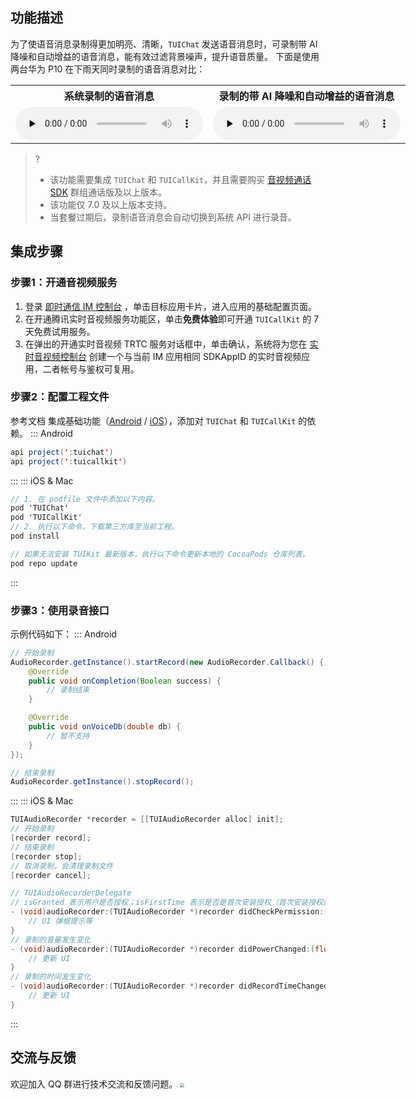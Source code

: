 ﻿## 功能描述
为了使语音消息录制得更加明亮、清晰，`TUIChat` 发送语音消息时，可录制带 AI 降噪和自动增益的语音消息，能有效过滤背景噪声，提升语音质量。
下面是使用两台华为 P10 在下雨天同时录制的语音消息对比：

<table style="text-align:center;vertical-align:middle;width: 800px">
  <tr>
    <th style="text-align:center;" >系统录制的语音消息<br></th>
    <th style="text-align:center;" >录制的带 AI 降噪和自动增益的语音消息<br></th>
  </tr>
  <tr>
    <td style="text-align:center;" >
      <audio id="audio" controls="" preload="none" >
			<source id="m4a" src="https://im.sdk.cloudcachetci.com/tools/resource/rain_system_record.m4a">
      </audio>
    </td>
    <td style="text-align:center;" >
      <audio id="audio" controls="" preload="none">
			<source id="m4a" src="https://im.sdk.cloudcachetci.com/tools/resource/rain_tuicallkit_record_with_agc_aidenoise.m4a">
      </audio>
    </td>
  </tr>
</table>

> ? 
> - 该功能需要集成 `TUIChat` 和 `TUICallKit`，并且需要购买 [音视频通话 SDK](https://cloud.tencent.com/document/product/1640/79968) 群组通话版及以上版本。
> - 该功能仅 7.0 及以上版本支持。
> - 当套餐过期后，录制语音消息会自动切换到系统 API 进行录音。

## 集成步骤
### 步骤1：开通音视频服务
1. 登录 [即时通信 IM 控制台](https://console.cloud.tencent.com/im) ，单击目标应用卡片，进入应用的基础配置页面。
2. 在开通腾讯实时音视频服务功能区，单击**免费体验**即可开通 `TUICallKit` 的 7 天免费试用服务。
3. 在弹出的开通实时音视频 TRTC 服务对话框中，单击确认，系统将为您在 [实时音视频控制台](https://console.cloud.tencent.com/trtc) 创建一个与当前 IM 应用相同 SDKAppID 的实时音视频应用，二者帐号与鉴权可复用。

### 步骤2：配置工程文件
参考文档 集成基础功能（[Android](https://cloud.tencent.com/document/product/269/37059) / [iOS](https://cloud.tencent.com/document/product/269/37060)），添加对 `TUIChat` 和 `TUICallKit` 的依赖。
<dx-tabs>
::: Android
```java
api project(':tuichat')
api project(':tuicallkit')
```
:::
::: iOS & Mac
```objectivec
// 1. 在 podfile 文件中添加以下内容。
pod 'TUIChat'          
pod 'TUICallKit'                  
// 2. 执行以下命令，下载第三方库至当前工程。
pod install

// 如果无法安装 TUIKit 最新版本，执行以下命令更新本地的 CocoaPods 仓库列表。
pod repo update
```
:::
</dx-tabs>

### 步骤3：使用录音接口
示例代码如下：
<dx-tabs>
::: Android
```java
// 开始录制
AudioRecorder.getInstance().startRecord(new AudioRecorder.Callback() {
	@Override
	public void onCompletion(Boolean success) {
		// 录制结束
	}

	@Override
	public void onVoiceDb(double db) {
		// 暂不支持
	}
});

// 结束录制
AudioRecorder.getInstance().stopRecord();
```
:::
::: iOS & Mac
```objectivec
TUIAudioRecorder *recorder = [[TUIAudioRecorder alloc] init];
// 开始录制
[recorder record];
// 结束录制
[recorder stop];
// 取消录制，会清理录制文件
[recorder cancel];

// TUIAudioRecorderDelegate
// isGranted 表示用户是否授权；isFirstTime 表示是否是首次安装授权（首次安装授权处理流程可能有所不同，需要区分）
- (void)audioRecorder:(TUIAudioRecorder *)recorder didCheckPermission:(BOOL)isGranted isFirstTime:(BOOL)isFirstTime {
	// UI 弹框提示等
}
// 录制的音量发生变化
- (void)audioRecorder:(TUIAudioRecorder *)recorder didPowerChanged:(float)power {
	// 更新 UI
}
// 录制的时间发生变化
- (void)audioRecorder:(TUIAudioRecorder *)recorder didRecordTimeChanged:(NSTimeInterval)time {
	// 更新 UI
}
```
:::
</dx-tabs>

## 交流与反馈
欢迎加入 QQ 群进行技术交流和反馈问题。
<img src="https://im.sdk.qcloud.com/tools/resource/officialwebsite/pictures/doc_tuikit_qq_group.jpg" style="zoom:40%;"/>

